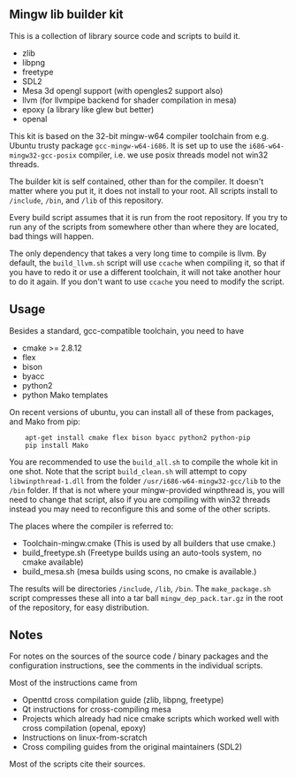## Mingw lib builder kit

This is a collection of library source code and scripts
to build it.

- zlib
- libpng
- freetype
- SDL2
- Mesa 3d opengl support (with opengles2 support also)
- llvm (for llvmpipe backend for shader compilation in mesa)
- epoxy (a library like glew but better)
- openal

This kit is based on the 32-bit mingw-w64 compiler toolchain
from e.g. Ubuntu trusty package `gcc-mingw-w64-i686`.
It is set up to use the `i686-w64-mingw32-gcc-posix` compiler, i.e.
we use posix threads model not win32 threads.

The builder kit is self contained, other than for the compiler.
It doesn't matter where you put it, it does not install to your root.
All scripts install to `/include`, `/bin`, and `/lib` of this repository.

Every build script assumes that it is run from the root repository.
If you try to run any of the scripts from somewhere other than where
they are located, bad things will happen.

The only dependency that takes a very long time to compile is llvm.
By default, the `build_llvm.sh` script will use `ccache` when compiling it, so that if
you have to redo it or use a different toolchain, it will not take another
hour to do it again. If you don't want to use `ccache` you need to modify the script.

## Usage

Besides a standard, gcc-compatible toolchain, you need to have 

- cmake >= 2.8.12
- flex
- bison
- byacc
- python2
- python Mako templates

On recent versions of ubuntu, you can install all of these from packages, and Mako from pip:

```
    apt-get install cmake flex bison byacc python2 python-pip
    pip install Mako
```

You are recommended to use the `build_all.sh` to compile the whole kit in one shot.
Note that the script `build_clean.sh` will attempt to copy `libwinpthread-1.dll` from
the folder `/usr/i686-w64-mingw32-gcc/lib` to the `/bin` folder. If that is not where
your mingw-provided winpthread is, you will need to change that script, also if you
are compiling with win32 threads instead you may need to reconfigure this and some of
the other scripts.

The places where the compiler is referred to:
- Toolchain-mingw.cmake (This is used by all builders that use cmake.)
- build_freetype.sh (Freetype builds using an auto-tools system, no cmake available)
- build_mesa.sh (mesa builds using scons, no cmake is available.)

The results will be directories `/include`, `/lib`, `/bin`. The `make_package.sh`
script compresses these all into a tar ball `mingw_dep_pack.tar.gz` in the root of
the repository, for easy distribution.

## Notes

For notes on the sources of the source code / binary packages and the configuration
instructions, see the comments in the individual scripts.

Most of the instructions came from

- Openttd cross compilation guide (zlib, libpng, freetype)
- Qt instructions for cross-compiling mesa
- Projects which already had nice cmake scripts which worked well with cross compilation (openal, epoxy)
- Instructions on linux-from-scratch
- Cross compiling guides from the original maintainers (SDL2)

Most of the scripts cite their sources.
